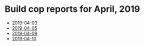 # Build cop reports for April, 2019

* [2019-04-03](https://bitbucket.org/osrf/gazebo/wiki/buildcop/2019/04/03.md)
* [2019-04-05](https://bitbucket.org/osrf/gazebo/wiki/buildcop/2019/04/05.md)
* [2019-04-09](https://bitbucket.org/osrf/gazebo/wiki/buildcop/2019/04/09.md)
* [2019-04-10](https://bitbucket.org/osrf/gazebo/wiki/buildcop/2019/04/10.md)
